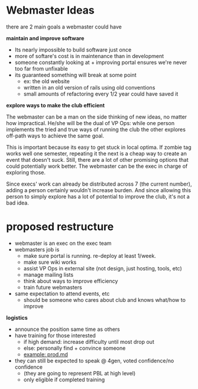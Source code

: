 # Webmaster Ideas
 
 there are 2 main goals a webmaster could have

__maintain and improve software__

* Its nearly impossible to build software just once
* more of softare's cost is in maintenance than in development
* someone constantly looking at + improving portal ensures we're never too far from unfixable
* its guaranteed something will break at some point
	* ex: the old website
	* written in an old version of rails using old conventions
	* small amounts of refactoring every 1/2 year could have saved it

__explore ways to make the club efficient__

The webmaster can be a man on the side thinking of new ideas, no matter how impractical. He/she will be the dual of VP Ops: while one person implements the tried and true ways of running the club the other explores off-path ways to achieve the same goal.

This is important because its easy to get stuck in local optima. If zombie tag works well one semester, repeating it the next is a cheap way to create an event that doesn't suck. Still, there are a lot of other promising options that could potentially work better. The webmaster can be the exec in charge of exploring those.

Since execs' work can already be distributed across 7 (the current number), adding a person certainly wouldn't increase burden. And since allowing this person to simply explore has a lot of potential to improve the club, it's not a bad idea.

# proposed restructure

* webmaster is an exec on the exec team
* webmasters job is
	* make sure portal is running. re-deploy at least 1/week.
	* make sure wiki works
	* assist VP Ops in external site (not design, just hosting, tools, etc)
	* manage mailing lists
	* think about ways to improve efficiency
	* train future webmasters
* same expectation to attend events, etc
	* should be someone who cares about club and knows what/how to improve

__logistics__

* announce the position same time as others
* have training for those interested
	* if high demand: increase difficulty until most drop out
	* else: personally find + convince someone 
	* [example: prod.md](./prod.md)
* they can still be expected to speak @ 4gen, voted confidence/no confidence 
	* (they are going to represent PBL at high level)
	* only eligible if completed training



